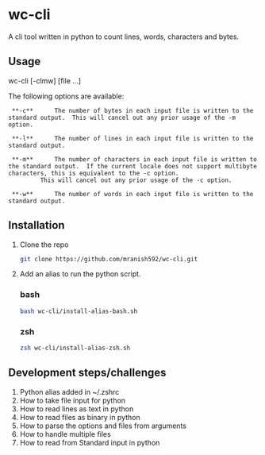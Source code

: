# wc-cli
A cli tool written in python to count lines, words, characters and bytes.

## Usage
wc-cli [-clmw] [file ...]

The following options are available:

     **-c**      The number of bytes in each input file is written to the standard output.  This will cancel out any prior usage of the -m option.

     **-l**      The number of lines in each input file is written to the standard output.

     **-m**      The number of characters in each input file is written to the standard output.  If the current locale does not support multibyte characters, this is equivalent to the -c option.
             This will cancel out any prior usage of the -c option.

     **-w**      The number of words in each input file is written to the standard output.

## Installation
1. Clone the repo
    ```bash
    git clone https://github.com/mranish592/wc-cli.git
    ```

2. Add an alias to run the python script.
    ### bash
    ```bash
    bash wc-cli/install-alias-bash.sh
    ```

    ### zsh
    ```bash
    zsh wc-cli/install-alias-zsh.sh
    ```

## Development steps/challenges
1. Python alias added in ~/.zshrc
2. How to take file input for python 
3. How to read lines as text in python
4. How to read files as binary in python
5. How to parse the options and files from arguments
6. How to handle multiple files
7. How to read from Standard input in python